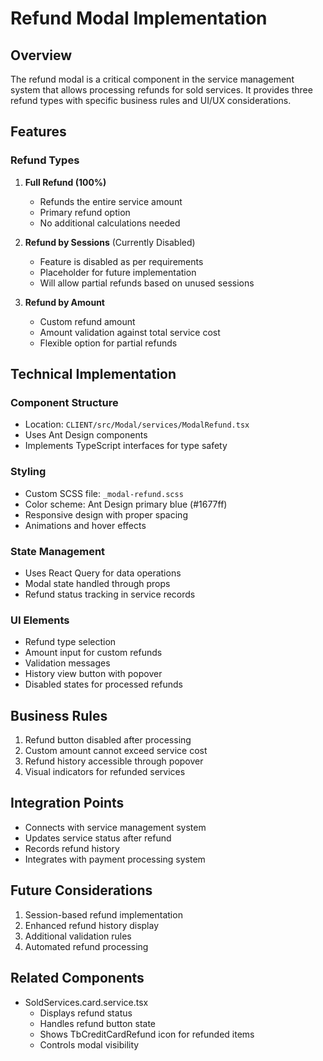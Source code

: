 # Refund Modal Implementation

## Overview

The refund modal is a critical component in the service management system that allows processing refunds for sold services. It provides three refund types with specific business rules and UI/UX considerations.

## Features

### Refund Types

1. **Full Refund (100%)**

   - Refunds the entire service amount
   - Primary refund option
   - No additional calculations needed

2. **Refund by Sessions** (Currently Disabled)

   - Feature is disabled as per requirements
   - Placeholder for future implementation
   - Will allow partial refunds based on unused sessions

3. **Refund by Amount**
   - Custom refund amount
   - Amount validation against total service cost
   - Flexible option for partial refunds

## Technical Implementation

### Component Structure

- Location: `CLIENT/src/Modal/services/ModalRefund.tsx`
- Uses Ant Design components
- Implements TypeScript interfaces for type safety

### Styling

- Custom SCSS file: `_modal-refund.scss`
- Color scheme: Ant Design primary blue (#1677ff)
- Responsive design with proper spacing
- Animations and hover effects

### State Management

- Uses React Query for data operations
- Modal state handled through props
- Refund status tracking in service records

### UI Elements

- Refund type selection
- Amount input for custom refunds
- Validation messages
- History view button with popover
- Disabled states for processed refunds

## Business Rules

1. Refund button disabled after processing
2. Custom amount cannot exceed service cost
3. Refund history accessible through popover
4. Visual indicators for refunded services

## Integration Points

- Connects with service management system
- Updates service status after refund
- Records refund history
- Integrates with payment processing system

## Future Considerations

1. Session-based refund implementation
2. Enhanced refund history display
3. Additional validation rules
4. Automated refund processing

## Related Components

- SoldServices.card.service.tsx
  - Displays refund status
  - Handles refund button state
  - Shows TbCreditCardRefund icon for refunded items
  - Controls modal visibility
